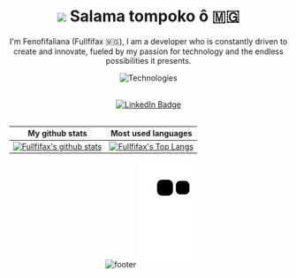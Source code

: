 
<h1 align="center">
  <img src="https://raw.githubusercontent.com/MartinHeinz/MartinHeinz/master/wave.gif" width="40px">
  Salama tompoko ô 🇲🇬
</h1>
<p align="center">
  I'm Fenofifaliana (Fullfifax 🇲🇬),
  I am a developer who is constantly driven to create and innovate, fueled by my passion for technology and the endless possibilities it presents.
</p>



<div align="center">
  
  ![Technologies](https://skillicons.dev/icons?i=html,css,bootstrap,sass,javascript,react,mongodb,nodejs,php,symfony,mysql,java,py,github,webflow,linux,discord,postman)
  
</div>

<br/>

<div id="badges" align="center">
  <a href="https://www.linkedin.com/in/fenofifaliana-rafanomezantsoa-b87316211/">
    <img src="https://img.shields.io/badge/LinkedIn-blue?style=for-the-badge&logo=linkedin&logoColor=white" alt="LinkedIn Badge"/>
  </a>
</div>

<br/>

<div align="center">
  
  My github stats                                                                                                                                    | Most used languages |
----------------------------------------------------------------------------------------------------------------------------------------------- | --------------------------- |
[![Fullfifax's github stats](https://github-readme-stats.vercel.app/api?username=fullfifax&show_icons=true&theme=dark)](https://github.com/fullifax) | [![Fullfifax's Top Langs](https://github-readme-stats.vercel.app/api/top-langs/?username=fullfifax&show_icons=true&layout=compact&hide=css,html)](https://github.com/fullfifax)  
  
   ![footer](https://capsule-render.vercel.app/api?type=wave&color=#282829&height=300&section=footer&fontSize=30&align="center")
  ![Snake animation](https://raw.githubusercontent.com/fullfifax/fullfifax/output/github-contribution-grid-snake.svg)
</div>
